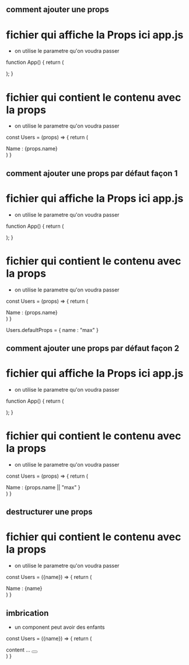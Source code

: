 ## comment ajouter une props 

# fichier qui affiche la Props ici app.js
- on utilise le parametre qu'on voudra passer 

function App() {
  return (
    <div className="App">
      <Users name="test"/>
    </div>
  );
}

# fichier qui contient le contenu avec la props 
- on utilise le parametre qu'on voudra passer 

const Users = (props) => {
  return (
    <div>
      <div className="user">Name : {props.name}</div>
    </div>
  )
}


## comment ajouter une props par défaut façon 1

# fichier qui affiche la Props ici app.js
- on utilise le parametre qu'on voudra passer 

function App() {
  return (
    <div className="App">
      <Users name="test"/>
    </div>
  );
}

# fichier qui contient le contenu avec la props 
- on utilise le parametre qu'on voudra passer 

const Users = (props) => {
  return (
    <div>
      <div className="user">Name : {props.name}</div>
    </div>
  )
}

Users.defaultProps = 
{
  name : "max"
}

## comment ajouter une props par défaut façon 2

# fichier qui affiche la Props ici app.js
- on utilise le parametre qu'on voudra passer 

function App() {
  return (
    <div className="App">
      <Users name="test"/>
    </div>
  );
}

# fichier qui contient le contenu avec la props 
- on utilise le parametre qu'on voudra passer 

const Users = (props) => {
  return (
    <div>
      <div className="user">Name : {props.name || "max" }</div>
    </div>
  )
}

## destructurer une props 
# fichier qui contient le contenu avec la props 
- on utilise le parametre qu'on voudra passer 

const Users = ({name}) => {
  return (
    <div>
      <div className="user">Name : {name}</div>
    </div>
  )
}

## imbrication 
- un component peut avoir des enfants 

const Users = ({name}) => {
  return (
    <div>
      <Card>
        content ...
        <Button></Button>
      </Card>
    </div>
  )
}